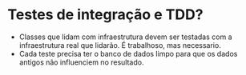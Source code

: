# Testes de integração e TDD?

<!-- TOC -->
- Classes que lidam com infraestrutura devem ser testadas com a         
  infraestrutura real que lidarão. É trabalhoso, mas necessario.
- Cada teste precisa ter o banco de dados limpo para que os dados antigos 
  não influenciem no resultado.